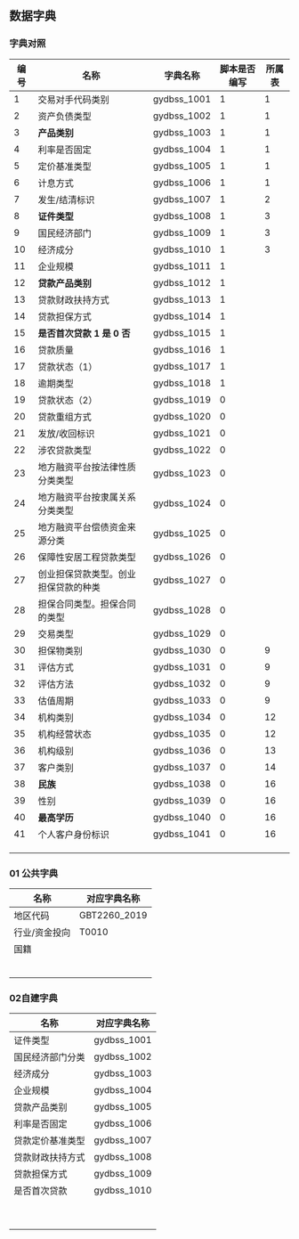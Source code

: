 ## 数据字典



###  字典对照



| 编号 | 名称                                 | 字典名称    | 脚本是否编写 | 所属表 |
| ---- | ------------------------------------ | ----------- | ------------ | ------ |
| 1    | 交易对手代码类别                     | gydbss_1001 | 1            | 1      |
| 2    | 资产负债类型                         | gydbss_1002 | 1            | 1      |
| 3    | **产品类别**                         | gydbss_1003 | 1            | 1      |
| 4    | 利率是否固定                         | gydbss_1004 | 1            | 1      |
| 5    | 定价基准类型                         | gydbss_1005 | 1            | 1      |
| 6    | 计息方式                             | gydbss_1006 | 1            | 1      |
| 7    | 发生/结清标识                        | gydbss_1007 | 1            | 2      |
| 8    | **证件类型**                         | gydbss_1008 | 1            | 3      |
| 9    | 国民经济部门                         | gydbss_1009 | 1            | 3      |
| 10   | 经济成分                             | gydbss_1010 | 1            | 3      |
| 11   | 企业规模                             | gydbss_1011 | 1            |        |
| 12   | **贷款产品类别**                     | gydbss_1012 | 1            |        |
| 13   | 贷款财政扶持方式                     | gydbss_1013 | 1            |        |
| 14   | 贷款担保方式                         | gydbss_1014 | 1            |        |
| 15   | **是否首次贷款** **1 是 0 否**       | gydbss_1015 | 1            |        |
| 16   | 贷款质量                             | gydbss_1016 | 1            |        |
| 17   | 贷款状态（1）                        | gydbss_1017 | 1            |        |
| 18   | 逾期类型                             | gydbss_1018 | 1            |        |
| 19   | 贷款状态（2）                        | gydbss_1019 | 0            |        |
| 20   | 贷款重组方式                         | gydbss_1020 | 0            |        |
| 21   | 发放/收回标识                        | gydbss_1021 | 0            |        |
| 22   | 涉农贷款类型                         | gydbss_1022 | 0            |        |
| 23   | 地方融资平台按法律性质分类类型       | gydbss_1023 | 0            |        |
| 24   | 地方融资平台按隶属关系分类类型       | gydbss_1024 | 0            |        |
| 25   | 地方融资平台偿债资金来源分类         | gydbss_1025 | 0            |        |
| 26   | 保障性安居工程贷款类型               | gydbss_1026 | 0            |        |
| 27   | 创业担保贷款类型。创业担保贷款的种类 | gydbss_1027 | 0            |        |
| 28   | 担保合同类型。担保合同的类型         | gydbss_1028 | 0            |        |
| 29   | 交易类型                             | gydbss_1029 | 0            |        |
| 30   | 担保物类别                           | gydbss_1030 | 0            | 9      |
| 31   | 评估方式                             | gydbss_1031 | 0            | 9      |
| 32   | 评估方法                             | gydbss_1032 | 0            | 9      |
| 33   | 估值周期                             | gydbss_1033 | 0            | 9      |
| 34   | 机构类别                             | gydbss_1034 | 0            | 12     |
| 35   | 机构经营状态                         | gydbss_1035 | 0            | 12     |
| 36   | 机构级别                             | gydbss_1036 | 0            | 13     |
| 37   | 客户类别                             | gydbss_1037 | 0            | 14     |
| 38   | **民族**                             | gydbss_1038 | 0            | 16     |
| 39   | 性别                                 | gydbss_1039 | 0            | 16     |
| 40   | **最高学历**                         | gydbss_1040 | 0            | 16     |
| 41   | 个人客户身份标识                     | gydbss_1041 | 0            | 16     |
|      |                                      |             |              |        |
|      |                                      |             |              |        |
|      |                                      |             |              |        |



###  01 公共字典

| 名称          | 对应字典名称 |
| ------------- | ------------ |
| 地区代码      | GBT2260_2019 |
| 行业/资金投向 | T0010        |
| 国籍          |              |
|               |              |
|               |              |
|               |              |
|               |              |
|               |              |
|               |              |

###  02自建字典

| 名称             | 对应字典名称 |
| ---------------- | ------------ |
| 证件类型         | gydbss_1001  |
| 国民经济部门分类 | gydbss_1002  |
| 经济成分         | gydbss_1003  |
| 企业规模         | gydbss_1004  |
| 贷款产品类别     | gydbss_1005  |
| 利率是否固定     | gydbss_1006  |
| 贷款定价基准类型 | gydbss_1007  |
| 贷款财政扶持方式 | gydbss_1008  |
| 贷款担保方式     | gydbss_1009  |
| 是否首次贷款     | gydbss_1010  |
|                  |              |
|                  |              |
|                  |              |
|                  |              |
|                  |              |
|                  |              |
|                  |              |
|                  |              |
|                  |              |








